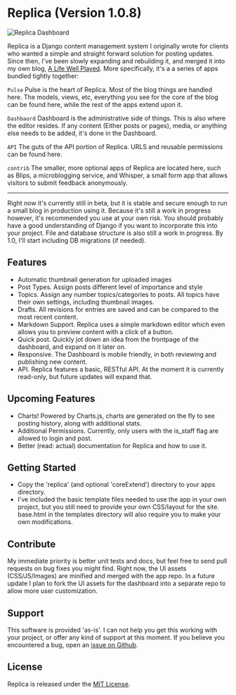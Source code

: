 Replica (Version 1.0.8)
=======

![Replica Dashboard](http://i.imgur.com/FrcnCKy.jpg)

Replica is a Django content management system I originally wrote for clients who wanted a simple and straight forward solution for posting updates. Since then, I've been slowly expanding and rebuilding it, and merged it into my own blog, [A Life Well Played](http://alifewellplayed.com/). More specifically, it's a a series of apps bundled tightly together:

`Pulse`
Pulse is the heart of Replica. Most of the blog things are handled here. The models, views, etc, everything you see for the core of the blog can be found here, while the rest of the apps extend upon it.

`Dashbaord`
Dashboard is the administrative side of things. This is also where the editor resides. If any content (Either posts or pages), media, or anything else needs to be added, it's done in the Dashboard.

`API`
The guts of the API portion of Replica. URLS and reusable permissions can be found here.

`contrib`
The smaller, more optional apps of Replica are located here, such as Blips, a microblogging service, and Whisper, a small form app that allows visitors to submit feedback anonymously.

---

Right now it's currently still in beta, but it is stable and secure enough to run a small blog in production using it. Because it's still a work in progress however, it's recommended you use at your own risk. You should probably have a good understanding of Django if you want to incorporate this into your project. File and database structure is also still a work in progress. By 1.0, I'll start including DB migrations (if needed).


## Features
* Automatic thumbnail generation for uploaded images
* Post Types. Assign posts different level of importance and style
* Topics. Assign any number topics/categories to posts. All topics have their own settings, including thumbnail images.
* Drafts. All revisions for entries are saved and can be compared to the most recent content.
* Markdown Support. Replica uses a simple markdown editor which even allows you to preview content with a click of a button.
* Quick post. Quickly jot down an idea from the frontpage of the dashboard, and expand on it later on.
* Responsive. The Dashboard is mobile friendly, in both reviewing and publishing new content.
* API. Replica features a basic, RESTful API. At the moment it is currently read-only, but future updates will expand that.

## Upcoming Features
* Charts! Powered by Charts.js, charts are generated on the fly to see posting history, along with additional stats.
* Additional Permissions. Currently, only users with the is_staff flag are allowed to login and post.
* Better (read: actual) documentation for Replica and how to use it.

## Getting Started
* Copy the 'replica' (and optional 'coreExtend') directory to your apps directory.
* I've included the basic template files needed to use the app in your own project, but you still need to provide your own CSS/layout for the site. base.html in the templates directory will also require you to make your own modifications.

## Contribute
My immediate priority is better unit tests and docs, but feel free to send pull requests on bug fixes you might find. Right now, the UI assets (CSS/JS/Images) are minified and merged with the app repo. In a future update I plan to fork the UI assets for the dashboard into a separate repo to allow more user customization.

## Support
This software is provided 'as-is'. I can not help you get this working with your project, or offer any kind of support at this moment. If you believe you encountered a bug, open an [issue on Github](https://github.com/underlost/Replica/issues).

## License

Replica is released under the [MIT License](LICENSE).
